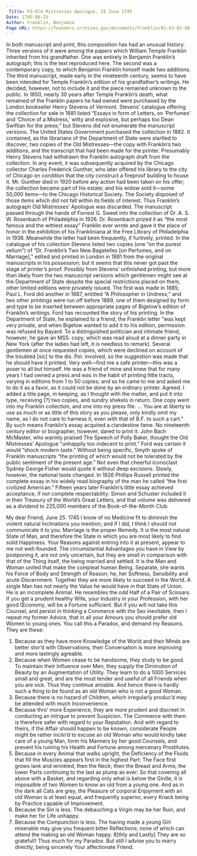 ```yaml
---
 Title: FO-Old Mistresses Apologue, 25 June 1745
Date: 1745-06-25
Author: Franklin, Benjamin
Page URL: https://founders.archives.gov/documents/Franklin/01-03-02-0011
---
```


In both manuscript and print, this composition has had an unusual history. Three versions of it were among the papers which William Temple Franklin inherited from his grandfather. One was entirely in Benjamin Franklin’s autograph; this is the text reproduced here. The second was a contemporary copy, to which Benjamin Franklin himself made two additions. The third manuscript, made early in the nineteenth century, seems to have been intended for Temple Franklin’s edition of his grandfather’s writings. He decided, however, not to include it and the piece remained unknown to the public.
In 1850, nearly 30 years after Temple Franklin’s death, what remained of the Franklin papers he had owned were purchased by the London bookseller Henry Stevens of Vermont. Stevens’ catalogue offering the collection for sale in 1881 listed “Essays in form of Letters, on ‘Perfumes’ and ‘Choice of a Mistress,’ witty and explosive, but perhaps too Dean Swiftian for the press;” but Stevens did not enumerate the manuscript versions. The United States Government purchased the collection in 1882. It contained, as the librarians of the Department of State were startled to discover, two copies of the Old Mistresses—the copy with Franklin’s two additions, and the transcript that had been made for the printer.
Presumably Henry Stevens had withdrawn the Franklin autograph draft from the collection. In any event, it was subsequently acquired by the Chicago collector Charles Frederick Gunther, who later offered his library to the city of Chicago on condition that the city construct a fireproof building to house it. Mr. Gunther died in 1920 before any action had been taken on his offer; the collection became part of his estate; and his widow sold it—some 50,000 items—to the Chicago Historical Society. The Society disposed of those items which did not fall within its fields of interest. Thus Franklin’s autograph Old Mistresses’ Apologue was discarded. The manuscript passed through the hands of Forrest G. Sweet into the collection of Dr. A. S. W. Rosenbach of Philadelphia in 1926. Dr. Rosenbach prized it as “the most famous and the wittiest essay” Franklin ever wrote and gave it the place of honor in the exhibition of his Frankliniana at the Free Library of Philadelphia in 1938.
Meanwhile the letter had been frequently, if furtively, printed. In the catalogue of his collection Stevens listed two copies (one “on the purest vellum”) of “Dr. Franklin’s Two New Bagatelles [on Perfumes, and on Marriage],” edited and printed in London in 1881 from the original manuscripts in his possession; but it seems that this never got past the stage of printer’s proof. Possibly from Stevens’ unfinished printing, but more than likely from the two manuscript versions which gentlemen might see at the Department of State despite the special restrictions placed on them, other limited editions were privately issued. The first was made in 1885; Paul L. Ford did another in 1887, entitled “A Philosopher in Undress;” and two other printings were run off before 1889, one of them designed by form and type to be inserted between appropriate pages of Bigelow’s edition of Franklin’s writings.
Ford has recounted the story of his printing. In the Department of State, he explained to a friend, the Franklin letter “was kept very private, and when Bigelow wanted to add it to his edition, permission was refused by Bayard. To a distinguished politician and intimate friend, however, he gave an MSS. copy, which was read aloud at a dinner party in New York (after the ladies had left, it is needless to remark). Several gentlemen at once requested copies, which were declined on account of the troubled [sic] to the dis. Pol. involved, so the suggestion was made that he should have it printed. Very well—find me a safe printer—this was a poser to all but himself. He was a friend of mine and knew that for many years I had owned a press and was in the habit of printing little tracts, varying in editions from 1 to 50 copies; and so he came to me and asked me to do it as a favor, as it could not be done by an ordinary printer. Agreed. I added a title page, in keeping, as I thought with the matter, and put it into type, receiving [?] two copies, and sundry shekels in return. One copy went into my Franklin collection, and one into my press file. … You are at liberty to use as much or as little of this story as you please, only kindly omit my name, as I do not care to harness it, even with that of B.F. to such a cart.”
By such means Franklin’s essay acquired a clandestine fame. No nineteenth century editor or biographer, however, dared to print it. John Bach McMaster, who warmly praised The Speech of Polly Baker, thought the Old Mistresses’ Apologue “unhappily too indecent to print.” Ford was certain it would “shock modern taste.” Without being specific, Smyth spoke of Franklin manuscripts “the printing of which would not be tolerated by the public sentiment of the present age.” Not even that cheerful iconoclast Sydney George Fisher would quote it without deep excisions. Slowly, however, the national taste changed. In 1926 Phillips Russell printed the complete essay in his widely read biography of the man he called “the first civilized American.” Fifteen years later Franklin’s little essay achieved acceptance, if not complete respectability: Simon and Schuster included it in their Treasury of the World’s Great Letters, and that volume was delivered as a dividend to 225,000 members of the Book-of-the-Month Club.
  
My dear Friend,
June 25. 1745
I know of no Medicine fit to diminish the violent natural Inclinations you mention; and if I did, I think I should not communicate it to you. Marriage is the proper Remedy. It is the most natural State of Man, and therefore the State in which you are most likely to find solid Happiness. Your Reasons against entring into it at present, appear to me not well-founded. The circumstantial Advantages you have in View by postponing it, are not only uncertain, but they are small in comparison with that of the Thing itself, the being married and settled. It is the Man and Woman united that make the compleat human Being. Separate, she wants his Force of Body and Strength of Reason; he, her Softness, Sensibility and acute Discernment. Together they are more likely to succeed in the World. A single Man has not nearly the Value he would have in that State of Union. He is an incomplete Animal. He resembles the odd Half of a Pair of Scissars. If you get a prudent healthy Wife, your Industry in your Profession, with her good Œconomy, will be a Fortune sufficient.
But if you will not take this Counsel, and persist in thinking a Commerce with the Sex inevitable, then I repeat my former Advice, that in all your Amours you should prefer old Women to young ones. You call this a Paradox, and demand my Reasons. They are these:
1. Because as they have more Knowledge of the World and their Minds are better stor’d with Observations, their Conversation is more improving and more lastingly agreable.
2. Because when Women cease to be handsome, they study to be good. To maintain their Influence over Men, they supply the Diminution of Beauty by an Augmentation of Utility. They learn to do a 1000 Services small and great, and are the most tender and useful of all Friends when you are sick. Thus they continue amiable. And hence there is hardly such a thing to be found as an old Woman who is not a good Woman.
3. Because there is no hazard of Children, which irregularly produc’d may be attended with much Inconvenience.
4. Because thro’ more Experience, they are more prudent and discreet in conducting an Intrigue to prevent Suspicion. The Commerce with them is therefore safer with regard to your Reputation. And with regard to theirs, if the Affair should happen to be known, considerate People might be rather inclin’d to excuse an old Woman who would kindly take care of a young Man, form his Manners by her good Counsels, and prevent his ruining his Health and Fortune among mercenary Prostitutes.
5. Because in every Animal that walks upright, the Deficiency of the Fluids that fill the Muscles appears first in the highest Part: The Face first grows lank and wrinkled; then the Neck; then the Breast and Arms; the lower Parts continuing to the last as plump as ever: So that covering all above with a Basket, and regarding only what is below the Girdle, it is impossible of two Women to know an old from a young one. And as in the dark all Cats are grey, the Pleasure of corporal Enjoyment with an old Woman is at least equal, and frequently superior, every Knack being by Practice capable of Improvement.
6. Because the Sin is less. The debauching a Virgin may be her Ruin, and make her for Life unhappy.
7. Because the Compunction is less. The having made a young Girl miserable may give you frequent bitter Reflections; none of which can attend the making an old Woman happy.
8[thly and Lastly] They are so grateful!!
Thus much for my Paradox. But still I advise you to marry directly; being sincerely Your affectionate Friend.

